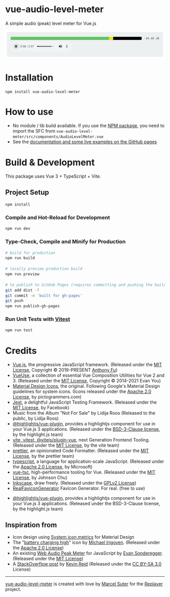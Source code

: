 # vue-audio-level-meter

A simple audio (peak) level meter for Vue.js

[![Visual example](https://github.com/suterma/vue-audio-level-meter/blob/main/doc/vue-audio-level-meter.png)](https://suterma.github.io/vue-audio-level-meter/)

# Installation

    npm install vue-audio-level-meter

# How to use

- No module / lib build available. If you use the [NPM package](https://www.npmjs.com/package/vue-audio-level-meter), you need to import the SFC from `vue-audio-level-meter/src/components/AudioLevelMeter.vue`
- See the [documentation and some live examples on the GitHub pages](https://suterma.github.io/vue-audio-level-meter/)

# Build & Development

This package uses Vue 3 + TypeScript + Vite.

## Project Setup

```sh
npm install
```

### Compile and Hot-Reload for Development

```sh
npm run dev
```

### Type-Check, Compile and Minify for Production

```sh
# build for production
npm run build

# locally preview production build
npm run preview

# to publish to GitHub Pages (requires committing and pushing the build in the /dist folder)
git add dist -f
git commit -m 'built for gh-pages'
git push
npm run publish-gh-pages
```

### Run Unit Tests with [Vitest](https://vitest.dev/)

```sh
npm run test
```

# Credits

- [Vue.js](https://vuejs.org/), the progressive JavaScript framework. (Released under the [MIT License](https://opensource.org/license/mit/), Copyright © 2019-PRESENT [Anthony Fu](https://github.com/antfu))
- [VueUse](https://vueuse.org/), a collection of essential Vue Composition Utilities for Vue 2 and 3. (Released under the [MIT License](https://opensource.org/license/mit/), Copyright © 2014-2021 Evan You)
- [Material Design Icons](https://materialdesignicons.com/), the original. Following Google's Material Design guidelines for system icons. (Icons released under the [Apache 2.0 License](https://www.apache.org/licenses/LICENSE-2.0), by pictogrammers.com)
- [Jest](https://jestjs.io/), a delightful JavaScript Testing Framework. (Released under the [MIT License](https://opensource.org/license/mit/), by Facebook)
- Music from the Album "Not For Sale" by Lidija Roos (Released to the public, by Lidija Roos)
- [@highlightjs/vue-plugin](https://github.com/highlightjs/vue-plugin), provides a highlightjs component for use in your Vue.js 3 applications. (Released under the [BSD-3-Clause license](https://opensource.org/license/bsd-3-clause/), by the highlight.js team)
- [vite, vitest, @vitejs/plugin-vue](https://github.com/vitejs/vite), next Generation Frontend Tooling. (Released under the [MIT License](https://opensource.org/license/mit/), by the vite team)
- [prettier](https://github.com/prettier/prettier), an opinionated Code Formatter. (Released under the [MIT License](https://opensource.org/license/mit/), by the prettier team)
- [typescript](https://github.com/Microsoft/TypeScript), a language for application-scale JavaScript. (Released under the [Apache 2.0 License](https://www.apache.org/licenses/LICENSE-2.0), by Microsoft)
- [vue-tsc](https://github.com/johnsoncodehk/volar), high-performance tooling for Vue. (Released under the [MIT License](https://opensource.org/license/mit/), by Johnson Chu)
- [Inkscape](https://inkscape.org/), draw freely. (Released under the [GPLv2 License](https://www.gnu.org/licenses/old-licenses/gpl-2.0.en.html))
- [RealFaviconGenerator](https://realfavicongenerator.net/) Favicon Generator. For real. (free to use)
*   [@highlightjs/vue-plugin](https://github.com/highlightjs/vue-plugin), provides a highlightjs component for use in your Vue.js 3 applications. (Released under the BSD-3-Clause license, by the highlight.js team)

## Inspiration from

- Icon design using [System icon metrics](https://m2.material.io/design/iconography/system-icons.html#system-icon-metrics) for Material Design
- The "[battery charging high](https://pictogrammers.com/library/mdi/icon/battery-charging-high/)" icon by [Michael Irigoyen](https://pictogrammers.com/contributor/mririgoyen/). (Released under the [Apache 2.0 License](https://www.apache.org/licenses/LICENSE-2.0))
- An existing [Web Audio Peak Meter](https://github.com/esonderegger/web-audio-peak-meter) for JavaScript by [Evan Sonderegger](https://mastodon.social/@esonderegger). (Released under the [MIT License](https://opensource.org/license/mit/))
- A [StackOverflow post](https://stackoverflow.com/a/44360729/79485) by [Kevin Reid](https://switchb.org/kpreid/) (Released under the [CC BY-SA 3.0](https://creativecommons.org/licenses/by-sa/3.0/) License)

---

[vue-audio-level-meter](https://github.com/suterma/vue-audio-level-meter) is created with love by [Marcel Suter](https://marcelsuter.ch) for the [Replayer](https://replayer.app) project.
